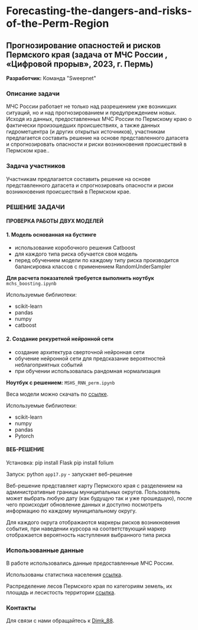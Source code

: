 # Forecasting-the-dangers-and-risks-of-the-Perm-Region

## Прогнозирование опасностей и рисков Пермского края (задача от МЧС России , «Цифровой прорыв», 2023, г. Пермь)

**Разработчик:** Команда "Sweepnet"

### Описание задачи
МЧС России работает не только над разрешением уже возникших ситуаций, но и над прогнозированием и предупреждением новых. Исходя из данных, предоставленных МЧС России по Пермскому краю о фактически произошедших происшествиях, а также данных гидрометцентра (и других открытых источников), участникам предлагается составить решение на основе представленного датасета и спрогнозировать опасности и риски возникновения происшествий в Пермском крае..

### Задача участников
Участникам предлагается составить решение на основе представленного датасета и спрогнозировать опасности и риски возникновения происшествий в Пермском крае.

### РЕШЕНИЕ ЗАДАЧИ

#### ПРОВЕРКА РАБОТЫ ДВУХ МОДЕЛЕЙ
#### 1. Модель основанная на бустинге 
- использование коробочного решения Catboost
- для каждого типа риска обучается своя модель
- перед обучением модели по каждому типу риска производится балансировка классов с применением RandomUnderSampler

**Для расчета показателей требуется выполнить ноутбук** `mchs_boosting.ipynb`

Используемые библиотеки:
- scikit-learn
- pandas
- numpy
- catboost

#### 2. Создание рекуретной нейронной сети
- создание архитектура сверточной нейронная сети
- обучение нейронной сети для предсказание вероятностей неблагоприятных событий
- при обучении использовалась рандомная нормализация

**Ноутбук с решением:** `MSHS_RNN_perm.ipynb`

Веса модели можно скачать по [ссылке](https://drive.google.com/file/d/1nSNLcZed6qOkg1pPcgUvSaT3Y2WPBGVM/view?usp=sharing).

Используемые библиотеки:
- scikit-learn
- numpy
- pandas
- Pytorch

#### ВEБ-РЕШЕНИЕ
Установка:
pip install Flask
pip install folium

Запуск:
python `app17.py` - запускает веб-решение

Веб-решение представляет карту Пермского края с разделением на административные границы муниципальных округов.
Пользователь может выбрать любую дату (как будущую так и уже прошедшую), после чего происходит обновление  данных и доступно посмотреть информацию по каждому муниципальному округу. 

Для каждого округа отображаются маркеры рисков возникновения события, при наведении курсора на соответствующий маркер отображается вероятность наступления выбранного типа риска


### Использованные данные
В работе использовались данные предоставленные МЧС России.

Использованы статистика населения [ссылка](https://www.statdata.ru/naselenie/permskogo-kraya).

Распределение лесов Пермского края по категориям  земель, их площадь и лесистость территории [ссылка](http://chastinskij.permarea.ru/shaburovskoe/Organy-vlasti/zashhita_naselenija/15850/). 



### Контакты
Для связи с нами обращайтесь к [Dimk_88](https://t.me/Dimk_88).
